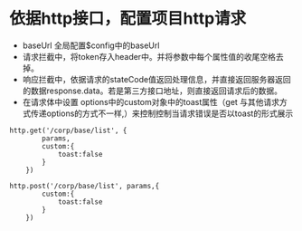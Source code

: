 # 依据http接口，配置项目http请求
- baseUrl 全局配置$config中的baseUrl
- 请求拦截中，将token存入header中。并将参数中每个属性值的收尾空格去掉。
- 响应拦截中，依据请求的stateCode值返回处理信息，并直接返回服务器返回的数据response.data。若是第三方接口地址，则直接返回请求后的数据。
- 在请求体中设置 options中的custom对象中的toast属性（get 与其他请求方式传递options的方式不一样,）来控制控制当请求错误是否以toast的形式展示 
 
```
http.get('/corp/base/list', {
		params,
		custom:{
			toast:false
		}
	})
	
http.post('/corp/base/list', params,{
		custom:{
			toast:false
		}
	})
```